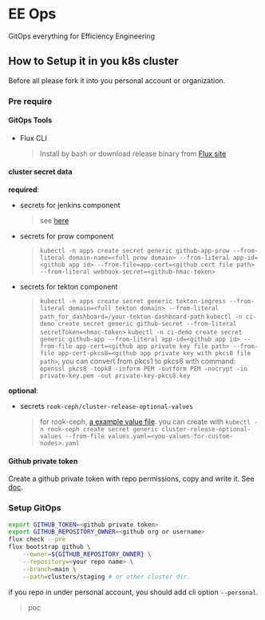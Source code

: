 # EE Ops

GitOps everything for Efficiency Engineering

## How to Setup it in you k8s cluster

Before all please fork it into you personal account or organization.

### Pre require

#### GitOps Tools

- Flux CLI
  > Install by bash or download release binary from [Flux site](https://fluxcd.io/docs/get-started/#install-the-flux-cli)
#### cluster secret data

**required**:

- secrets for jenkins component
  > see [here](apps/staging/jenkins/README.md)
- secrets for prow component
  > `kubectl -n apps create secret generic github-app-prow --from-literal domain-name=<full prow domain> --from-literal app-id=<github app id> --from-file=app-cert=<github cert file path> --from-literal webhook-secret=<github-hmac-token>`
- secrets for tekton component
  > `kubectl -n apps create secret generic tekton-ingress --from-literal domain=<full tekton domain> --from-literal path_for_dashboard=/your-tekton-dashboard-path`
  > `kubectl -n ci-demo create secret generic github-secret --from-literal secretToken=<hmac-token>`
  > `kubectl -n ci-demo create secret generic github-app --from-literal app-id=<github app id> --from-file app-cert=<github app private key file path> --from-file app-cert-pkcs8=<github app private key with pkcs8 file path>`, you can convert from pkcs1 to pkcs8 with command: `openssl pkcs8 -topk8 -inform PEM -outform PEM -nocrypt -in private-key.pem -out private-key-pkcs8.key`


**optional**:
- secrets `rook-ceph/cluster-release-optional-values`
  > for rook-ceph, [a example value file](./infrastructure/rook-ceph/config/values-nodes.tpl.yaml).
  > you can create with `kubectl -n rook-ceph create secret generic cluster-release-optional-values --from-file values.yaml=<you-values-for-custom-nodes>.yaml`

#### Github private token

Create a github private token with repo permissions, copy and write it.
See [doc](https://fluxcd.io/docs/get-started/#before-you-begin).


### Setup GitOps

```bash
export GITHUB_TOKEN=<github private token>
export GITHUB_REPOSITORY_OWNER=<github org or username>
flux check --pre
flux bootstrap github \
    --owner=${GITHUB_REPOSITORY_OWNER} \
    --repository=<your repo name> \
    --branch=main \
    --path=clusters/staging # or other cluster dir.
```

if you repo in under personal account, you should add cli option `--personal`.

> poc